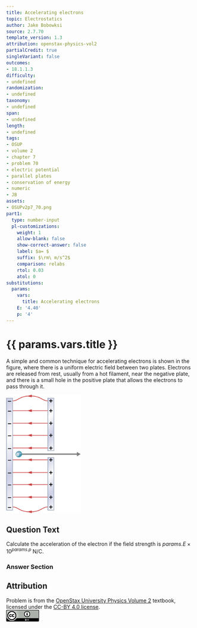```yaml
---
title: Accelerating electrons
topic: Electrostatics
author: Jake Bobowksi
source: 2.7.70
template_version: 1.3
attribution: openstax-physics-vol2
partialCredit: true
singleVariant: false
outcomes:
- 18.1.1.3
difficulty:
- undefined
randomization:
- undefined
taxonomy:
- undefined
span:
- undefined
length:
- undefined
tags:
- OSUP
- volume 2
- chapter 7
- problem 70
- electric potential
- parallel plates
- conservation of energy
- numeric
- JB
assets:
- OSUPv2p7_70.png
part1:
  type: number-input
  pl-customizations:
    weight: 1
    allow-blank: false
    show-correct-answer: false
    label: $a= $
    suffix: $\rm\ m/s^2$
    comparison: relabs
    rtol: 0.03
    atol: 0
substitutions:
  params:
    vars:
      title: Accelerating electrons
    E: '4.40'
    p: '4'
---
```

# {{ params.vars.title }}
A simple and common technique for accelerating electrons is shown in the figure, where there is a uniform electric field between two plates.
Electrons are released from rest, usually from a hot filament, near the negative plate, and there is a small hole in the positive plate that allows the electrons to pass through it.

<img src="OSUPv2p7_70.png" width=200 alt="Electron between charged plates">

## Question Text

Calculate the acceleration of the electron if the field strength  is ${{ params.E }}\times 10^{{ params.p }}\textrm{ N/C}$.

### Answer Section

## Attribution

Problem is from the [OpenStax University Physics Volume 2](https://openstax.org/details/books/university-physics-volume-2) textbook, licensed under the [CC-BY 4.0 license](https://creativecommons.org/licenses/by/4.0/).<br>![Image representing the Creative Commons 4.0 BY license.](https://raw.githubusercontent.com/firasm/bits/master/by.png)